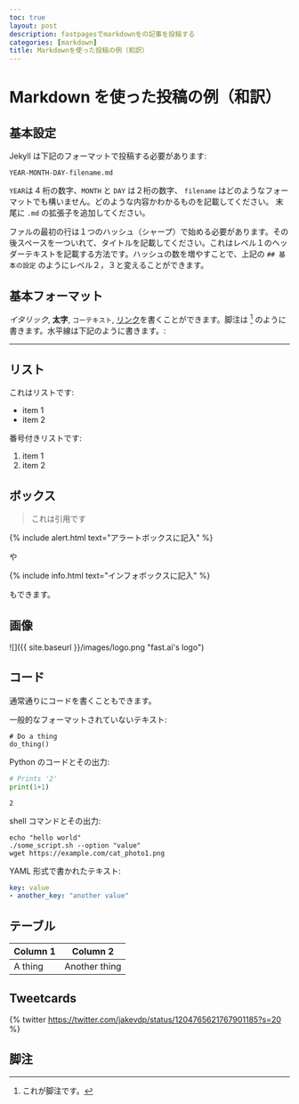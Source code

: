 ```yaml
---
toc: true
layout: post
description: fastpagesでmarkdownをの記事を投稿する
categories: [markdown]
title: Markdownを使った投稿の例（和訳）
---
```


# Markdown を使った投稿の例（和訳）

## 基本設定

Jekyll は下記のフォーマットで投稿する必要があります:

`YEAR-MONTH-DAY-filename.md`

`YEAR`は 4 桁の数字、`MONTH` と `DAY` は２桁の数字、 `filename` はどのようなフォーマットでも構いません。どのような内容かわかるものを記載してください。 末尾に `.md` の拡張子を追加してください。

ファルの最初の行は１つのハッシュ（シャープ）で始める必要があります。その後スペースを一ついれて、タイトルを記載してください。これはレベル１のヘッダーテキストを記載する方法です。ハッシュの数を増やすことで、上記の `## 基本の設定` のようにレベル２，３と変えることができます。

## 基本フォーマット

_イタリック_, **太字**, `コーテキスト`, [リンク](https://www.markdownguide.org/cheat-sheet/)を書くことができます。脚注は [^1] のように書きます。水平線は下記のように書きます。:

---

## リスト

これはリストです:

- item 1
- item 2

番号付きリストです:

1. item 1
1. item 2

## ボックス

> これは引用です

{% include alert.html text="アラートボックスに記入" %}

や

{% include info.html text="インフォボックスに記入" %}

もできます。

## 画像

![]({{ site.baseurl }}/images/logo.png "fast.ai's logo")

## コード

通常通りにコードを書くこともできます。

一般的なフォーマットされていないテキスト:

    # Do a thing
    do_thing()

Python のコードとその出力:

```python
# Prints '2'
print(1+1)
```

    2

shell コマンドとその出力:

```shell
echo "hello world"
./some_script.sh --option "value"
wget https://example.com/cat_photo1.png
```

YAML 形式で書かれたテキスト:

```yaml
key: value
- another_key: "another value"
```

## テーブル

| Column 1 | Column 2      |
| -------- | ------------- |
| A thing  | Another thing |

## Tweetcards

{% twitter https://twitter.com/jakevdp/status/1204765621767901185?s=20 %}

## 脚注

[^1]: これが脚注です。
